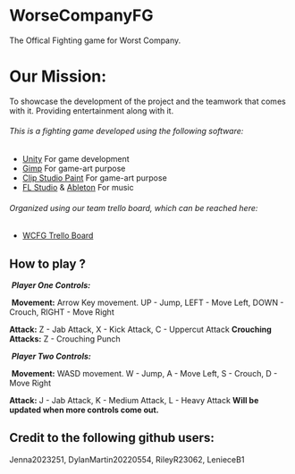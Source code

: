 # WorseCompanyFG
The Offical Fighting game for Worst Company.
# Our Mission:
To showcase the development of the project and the teamwork that comes with it. Providing entertainment along with it. 

###### This is a fighting game developed using the following software:
* [Unity](https://unity.com/) For game development 
* [Gimp](https://www.gimp.org/) For game-art purpose 
* [Clip Studio Paint](https://www.clipstudio.net/en/) For game-art purpose
* [FL Studio](https://www.image-line.com/) & [Ableton](https://www.ableton.com/en/) For music
###### Organized using our team trello board, which can be reached here:
* [WCFG Trello Board](https://trello.com/b/Y1FOQtIZ/wcfg)

## How to play ?
&nbsp;***Player One Controls:***

&nbsp;**Movement:**
Arrow Key movement.
UP - Jump,
LEFT - Move Left,
DOWN - Crouch,
RIGHT - Move Right

**Attack:**
Z - Jab Attack,
X - Kick Attack,
C - Uppercut Attack
**Crouching Attacks:**
Z - Crouching Punch

&nbsp;***Player Two Controls:***

&nbsp;**Movement:**
WASD movement.
W - Jump,
A - Move Left,
S - Crouch,
D - Move Right

**Attack:**
J - Jab Attack,
K - Medium Attack,
L - Heavy Attack
__Will be updated when more controls come out.__



## Credit to the following github users:
Jenna2023251, DylanMartin20220554, RileyR23062, LenieceB1
